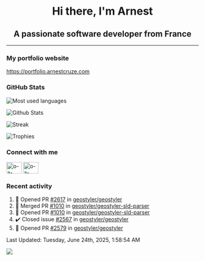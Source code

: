 <h1 align="center">Hi there, I'm Arnest</h1>
<h2 align="center">A passionate software developer from France</h2>

---

### My portfolio website

https://portfolio.arnestcruze.com

### GitHub Stats

![Most used languages](https://github-readme-stats.vercel.app/api/top-langs/?username=ocruze&langs_count=10&layout=compact&hide=tsql)

![Github Stats](https://github-readme-stats.vercel.app/api?username=ocruze&count_private=true&show_icons=true&title_color=fff&text_color=fff&bg_color=30,36d1dc,904e95)

![Streak](https://github-readme-streak-stats.herokuapp.com/?user=ocruze&)

![Trophies](https://github-profile-trophy.vercel.app/?username=ocruze)

### Connect with me

<p align="left">
  <a href="mailto:o.cruze@live.com" target="blank"><img align="center" src="https://upload.wikimedia.org/wikipedia/commons/d/df/Microsoft_Office_Outlook_%282018%E2%80%93present%29.svg" alt="o-a-cruze" height="30" width="40" /></a>
  <a href="https://linkedin.com/in/o-a-cruze" target="blank"><img align="center" src="https://raw.githubusercontent.com/rahuldkjain/github-profile-readme-generator/master/src/images/icons/Social/linked-in-alt.svg" alt="o-a-cruze" height="30" width="40" /></a>
</p>

### Recent activity

<!--RECENT_ACTIVITY:start-->
1. 💪 Opened PR [#2617](https://github.com/geostyler/geostyler/pull/2617) in [geostyler/geostyler](https://github.com/geostyler/geostyler)
2. 🎉 Merged PR [#1010](https://github.com/geostyler/geostyler-sld-parser/pull/1010) in [geostyler/geostyler-sld-parser](https://github.com/geostyler/geostyler-sld-parser)
3. 💪 Opened PR [#1010](https://github.com/geostyler/geostyler-sld-parser/pull/1010) in [geostyler/geostyler-sld-parser](https://github.com/geostyler/geostyler-sld-parser)
4. ✔️ Closed issue [#2567](https://github.com/geostyler/geostyler/issues/2567) in [geostyler/geostyler](https://github.com/geostyler/geostyler)
5. 💪 Opened PR [#2579](https://github.com/geostyler/geostyler/pull/2579) in [geostyler/geostyler](https://github.com/geostyler/geostyler)
<!--RECENT_ACTIVITY:end-->

<!--RECENT_ACTIVITY:last_update-->
Last Updated: Tuesday, June 24th, 2025, 1:58:54 AM
<!--RECENT_ACTIVITY:last_update_end-->

[![](https://visitcount.itsvg.in/api?id=ocruze&label=Profile%20Views&pretty=false)](https://visitcount.itsvg.in)
